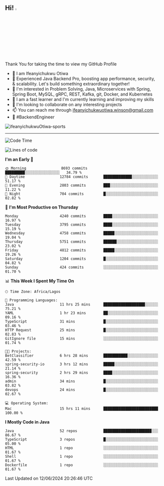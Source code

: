 <!-- BLOG-POST-LIST:START --><!-- BLOG-POST-LIST:END -->

## Hi! <img src="https://media.giphy.com/media/hvRJCLFzcasrR4ia7z/giphy.gif" width="4%"> 

Thank You for taking the time to view my GitHub Profile

- 👋 I am Ifeanyichukwu Otiwa
- 🚀 Experienced Java Backend Pro, boosting app performance, security, & scalability. Let's build something extraordinary together!
- 👀 I'm interested in Problem Solving, Java, Microservices with Spring, Spring Boot, MySQL, gRPC, REST, Kafka, git, Docker, and Kubernetes
- 🌱 I am a fast learner and I'm currently learning and improving my skills
- 💞️ I'm looking to collaborate on any interesting projects
- 📫 You can reach me through ifeanyichukwuotiwa.winson@gmail.com
- 🚀 #BackendEngineer

<p align="left" marginTop="10px"> <img src="https://komarev.com/ghpvc/?username=ifeanyichukwuOtiwa-sports&label=Profile%20views&color=0e75b6&style=for-the-badge" alt="ifeanyichukwuOtiwa-sports" /> </p>

***

<!--START_SECTION:waka-->
![Code Time](http://img.shields.io/badge/Code%20Time-2%2C609%20hrs%2037%20mins-blue)

![Lines of code](https://img.shields.io/badge/From%20Hello%20World%20I%27ve%20Written-6.7%20million%20lines%20of%20code-blue)

**I'm an Early 🐤** 

```text
🌞 Morning                8693 commits        █████████░░░░░░░░░░░░░░░░   34.79 % 
🌆 Daytime                12784 commits       █████████████░░░░░░░░░░░░   51.17 % 
🌃 Evening                2803 commits        ███░░░░░░░░░░░░░░░░░░░░░░   11.22 % 
🌙 Night                  704 commits         █░░░░░░░░░░░░░░░░░░░░░░░░   02.82 % 
```
📅 **I'm Most Productive on Thursday** 

```text
Monday                   4240 commits        ████░░░░░░░░░░░░░░░░░░░░░   16.97 % 
Tuesday                  3795 commits        ████░░░░░░░░░░░░░░░░░░░░░   15.19 % 
Wednesday                4758 commits        █████░░░░░░░░░░░░░░░░░░░░   19.04 % 
Thursday                 5751 commits        ██████░░░░░░░░░░░░░░░░░░░   23.02 % 
Friday                   4812 commits        █████░░░░░░░░░░░░░░░░░░░░   19.26 % 
Saturday                 1204 commits        █░░░░░░░░░░░░░░░░░░░░░░░░   04.82 % 
Sunday                   424 commits         ░░░░░░░░░░░░░░░░░░░░░░░░░   01.70 % 
```


📊 **This Week I Spent My Time On** 

```text
🕑︎ Time Zone: Africa/Lagos

💬 Programming Languages: 
Java                     11 hrs 25 mins      ███████████████████░░░░░░   75.21 % 
YAML                     1 hr 23 mins        ██░░░░░░░░░░░░░░░░░░░░░░░   09.16 % 
TypeScript               31 mins             █░░░░░░░░░░░░░░░░░░░░░░░░   03.46 % 
HTTP Request             25 mins             █░░░░░░░░░░░░░░░░░░░░░░░░   02.83 % 
GitIgnore file           15 mins             ░░░░░░░░░░░░░░░░░░░░░░░░░   01.74 % 

🐱‍💻 Projects: 
BetClassifier            6 hrs 28 mins       ███████████░░░░░░░░░░░░░░   42.59 % 
spring-security-io       3 hrs 12 mins       █████░░░░░░░░░░░░░░░░░░░░   21.14 % 
spring-security          2 hrs 29 mins       ████░░░░░░░░░░░░░░░░░░░░░   16.36 % 
admin                    34 mins             █░░░░░░░░░░░░░░░░░░░░░░░░   03.82 % 
devops                   24 mins             █░░░░░░░░░░░░░░░░░░░░░░░░   02.67 % 

💻 Operating System: 
Mac                      15 hrs 11 mins      █████████████████████████   100.00 % 
```

**I Mostly Code in Java** 

```text
Java                     52 repos            ██████████████████████░░░   86.67 % 
TypeScript               3 repos             █░░░░░░░░░░░░░░░░░░░░░░░░   05.00 % 
HTML                     1 repo              ░░░░░░░░░░░░░░░░░░░░░░░░░   01.67 % 
Shell                    1 repo              ░░░░░░░░░░░░░░░░░░░░░░░░░   01.67 % 
Dockerfile               1 repo              ░░░░░░░░░░░░░░░░░░░░░░░░░   01.67 % 
```




 Last Updated on 12/06/2024 20:26:46 UTC
<!--END_SECTION:waka-->

<!--
<p align="center">
![trophy](https://github-profile-trophy.vercel.app/?username=ifeanyichukwuOtiwa-sports&theme=onedark) (https://github.com/ryo-ma/github-profile-trophy)
</p>
-->

<!---
ifeanyi-otiwa/ifeanyi-otiwa is a ✨ special ✨ repository because its `README.md` (this file) appears on your GitHub profile.
You can click the Preview link to take a look at your changes.
--->
